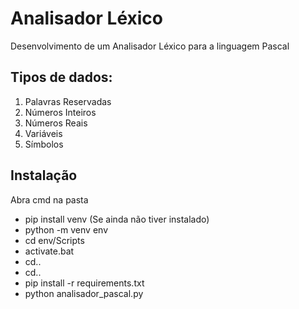 # Analisador Léxico

Desenvolvimento de um Analisador Léxico para a linguagem Pascal

## Tipos de dados:

1. Palavras Reservadas
2. Números Inteiros
3. Números Reais
4. Variáveis
5. Símbolos

## Instalação

Abra cmd na pasta

- pip install venv (Se ainda não tiver instalado)
- python -m venv env
- cd env/Scripts
- activate.bat
- cd..
- cd..
- pip install -r requirements.txt
- python analisador_pascal.py

